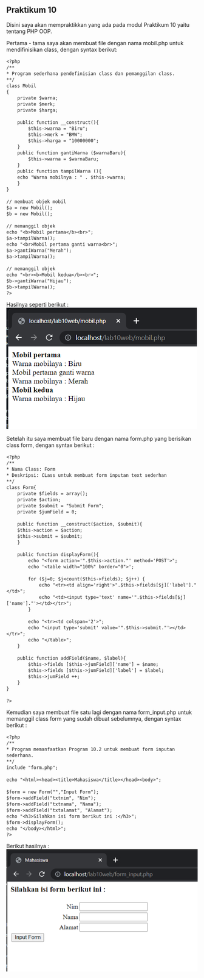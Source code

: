 ## Praktikum 10
Disini saya akan mempraktikkan yang ada pada modul Praktikum 10 yaitu tentang PHP OOP.<br>

Pertama - tama saya akan membuat file dengan nama mobil.php  untuk mendifinisikan class, dengan syntax berikut: <br>
```
<?php
/**
* Program sederhana pendefinisian class dan pemanggilan class.
**/
class Mobil
{
    private $warna;
    private $merk;
    private $harga;

    public function __construct(){
        $this->warna = "Biru";
        $this->merk = "BMW";
        $this->harga = "10000000";
    }
    public function gantiWarna ($warnaBaru){
        $this->warna = $warnaBaru;
    }
    public function tampilWarna (){
    echo "Warna mobilnya : " . $this->warna;
    }
}

// membuat objek mobil
$a = new Mobil();
$b = new Mobil();

// memanggil objek
echo "<b>Mobil pertama</b><br>";
$a->tampilWarna();
echo "<br>Mobil pertama ganti warna<br>";
$a->gantiWarna("Merah");
$a->tampilWarna();

// memanggil objek
echo "<br><b>Mobil kedua</b><br>";
$b->gantiWarna("Hijau");
$b->tampilWarna();
?>
```

Hasilnya seperti berikut :<br>
![mobil](/lab10web/Pic/mobil.png)<br>

Setelah itu saya membuat file baru dengan nama form.php yang berisikan class form, dengan syntax berikut :<br>

```
<?php
/**
* Nama Class: Form
* Deskripsi: CLass untuk membuat form inputan text sederhan
**/
class Form{
    private $fields = array();
    private $action;
    private $submit = "Submit Form";
    private $jumField = 0;

    public function __construct($action, $submit){
    $this->action = $action;
    $this->submit = $submit;
    }

    public function displayForm(){
        echo "<form action='".$this->action."' method='POST'>";
        echo '<table width="100%" border="0">';

        for ($j=0; $j<count($this->fields); $j++) {
            echo "<tr><td align='right'>".$this->fields[$j]['label']."</td>";
            echo "<td><input type='text' name='".$this->fields[$j]['name']."'></td></tr>";
        }

        echo "<tr><td colspan='2'>";
        echo "<input type='submit' value='".$this->submit."'></td></tr>";
        echo "</table>";
    }

    public function addField($name, $label){
        $this->fields [$this->jumField]['name'] = $name;
        $this->fields [$this->jumField]['label'] = $label;
        $this->jumField ++;
    }
}

?>
```

Kemudian saya membuat file satu lagi dengan nama form_input.php untuk memanggil class form yang sudah dibuat sebelumnya, dengan syntax berikut :<br>
```
<?php
/**
* Program memanfaatkan Program 10.2 untuk membuat form inputan sederhana.
**/
include "form.php";

echo "<html><head><title>Mahasiswa</title></head><body>";

$form = new Form("","Input Form");
$form->addField("txtnim", "Nim");
$form->addField("txtnama", "Nama");
$form->addField("txtalamat", "Alamat");
echo "<h3>Silahkan isi form berikut ini :</h3>";
$form->displayForm();
echo "</body></html>";
?>
```
Berikut hasilnya :<br>
![forminput](/lab10web/Pic/forminput.png)<br>